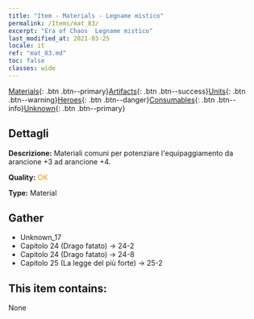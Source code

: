 ```yaml
---
title: "Item - Materials - Legname mistico"
permalink: /Items/mat_83/
excerpt: "Era of Chaos  Legname mistico"
last_modified_at: 2021-03-25
locale: it
ref: "mat_83.md"
toc: false
classes: wide
---
```

 [Materials](/it/Items/){: .btn .btn--primary}[Artifacts](/it/Items/Artifacts/){: .btn .btn--success}[Units](/it/Items/Units/){: .btn .btn--warning}[Heroes](/it/Items/Heroes/){: .btn .btn--danger}[Consumables](/it/Items/Consumables/){: .btn .btn--info}[Unknown](/it/Items/Unknown/){: .btn .btn--primary}

## Dettagli
 **Descrizione:** Materiali comuni per potenziare l'equipaggiamento da arancione +3 ad arancione +4.

 **Quality:** <span style="color: #FF8C00">OK</span>

 **Type:** Material

## Gather

*    Unknown_17 
*    Capitolo 24 (Drago fatato) -> 24-2 
*    Capitolo 24 (Drago fatato) -> 24-8 
*    Capitolo 25 (La legge del più forte) -> 25-2 

## This item contains:

  None

